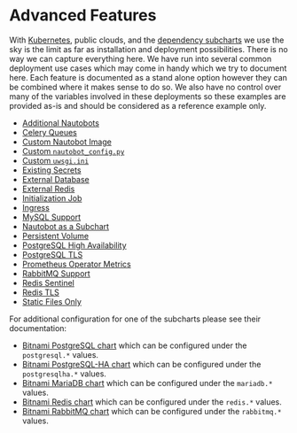# Advanced Features

With [Kubernetes](https://kubernetes.io/), public clouds, and the [dependency subcharts](../installation/dependencies) we use the sky is the limit as far as installation and deployment possibilities.  There is no way we can capture everything here.  We have run into several common deployment use cases which may come in handy which we try to document here.  Each feature is documented as a stand alone option however they can be combined where it makes sense to do so.  We also have no control over many of the variables involved in these deployments so these examples are provided as-is and should be considered as a reference example only.

* [Additional Nautobots](additional-nautobots/)
* [Celery Queues](celery-queues/)
* [Custom Nautobot Image](custom-image/)
* [Custom `nautobot_config.py`](custom-nautobot-config/)
* [Custom `uwsgi.ini`](custom-uwsgi/)
* [Existing Secrets](existing-secrets/)
* [External Database](external-database/)
* [External Redis](external-redis/)
* [Initialization Job](init-hook/)
* [Ingress](ingress/)
* [MySQL Support](mysql/)
* [Nautobot as a Subchart](nautobot-as-subchart/)
* [Persistent Volume](persistence/)
* [PostgreSQL High Availability](postgresql-ha/)
* [PostgreSQL TLS](postgresql-tls/)
* [Prometheus Operator Metrics](prometheus-metrics/)
* [RabbitMQ Support](rabbitmq/)
* [Redis Sentinel](redis-sentinel/)
* [Redis TLS](redis-tls/)
* [Static Files Only](static-only/)

For additional configuration for one of the subcharts please see their documentation:

* [Bitnami PostgreSQL chart](https://github.com/bitnami/charts/tree/master/bitnami/postgresql) which can be configured under the `postgresql.*` values.
* [Bitnami PostgreSQL-HA chart](https://github.com/bitnami/charts/tree/main/bitnami/postgresql-ha) which can be configured under the `postgresqlha.*` values.
* [Bitnami MariaDB chart](https://github.com/bitnami/charts/tree/main/bitnami/mariadb) which can be configured under the `mariadb.*` values.
* [Bitnami Redis chart](https://github.com/bitnami/charts/tree/master/bitnami/redis) which can be configured under the `redis.*` values.
* [Bitnami RabbitMQ chart](https://github.com/bitnami/charts/tree/main/bitnami/rabbitmq) which can be configured under the `rabbitmq.*` values.
